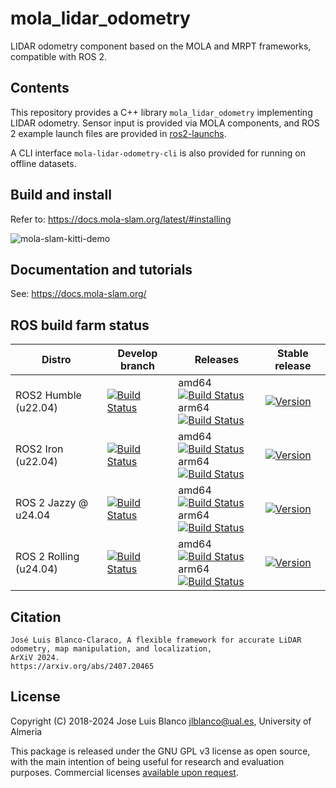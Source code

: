# mola_lidar_odometry
LIDAR odometry component based on the MOLA and MRPT frameworks,
compatible with ROS 2.

## Contents
This repository provides a C++ library `mola_lidar_odometry` implementing LIDAR
odometry. Sensor input is provided via MOLA components, and ROS 2 example launch files are
provided in [ros2-launchs](ros2-launchs/).

A CLI interface `mola-lidar-odometry-cli` is also provided for running on
offline datasets.

## Build and install
Refer to: https://docs.mola-slam.org/latest/#installing

![mola-slam-kitti-demo](https://github.com/user-attachments/assets/45255aba-6ea2-44eb-b5e4-4cc52e8e7615)

## Documentation and tutorials
See: https://docs.mola-slam.org/

## ROS build farm status

| Distro | Develop branch | Releases | Stable release |
| ---    | ---            | ---      |  ---      |
| ROS2 Humble  (u22.04) |  [![Build Status](https://build.ros2.org/job/Hdev__mola_lidar_odometry__ubuntu_jammy_amd64/badge/icon)](https://build.ros2.org/job/Hdev__mola_lidar_odometry__ubuntu_jammy_amd64/) | amd64 [![Build Status](https://build.ros2.org/job/Hbin_uJ64__mola_lidar_odometry__ubuntu_jammy_amd64__binary/badge/icon)](https://build.ros2.org/job/Hbin_uJ64__mola_lidar_odometry__ubuntu_jammy_amd64__binary/) <br> arm64 [![Build Status](https://build.ros2.org/job/Hbin_ujv8_uJv8__mola_lidar_odometry__ubuntu_jammy_arm64__binary/badge/icon)](https://build.ros2.org/job/Hbin_ujv8_uJv8__mola_lidar_odometry__ubuntu_jammy_arm64__binary/) | [![Version](https://img.shields.io/ros/v/humble/mola_lidar_odometry)](https://index.ros.org/search/?term=mola_lidar_odometry) |
| ROS2 Iron  (u22.04)   |  [![Build Status](https://build.ros2.org/job/Idev__mola_lidar_odometry__ubuntu_jammy_amd64/badge/icon)](https://build.ros2.org/job/Idev__mola_lidar_odometry__ubuntu_jammy_amd64/) | amd64 [![Build Status](https://build.ros2.org/job/Ibin_uJ64__mola_lidar_odometry__ubuntu_jammy_amd64__binary/badge/icon)](https://build.ros2.org/job/Ibin_uJ64__mola_lidar_odometry__ubuntu_jammy_amd64__binary/) <br> arm64 [![Build Status](https://build.ros2.org/job/Ibin_ujv8_uJv8__mola_lidar_odometry__ubuntu_jammy_arm64__binary/badge/icon)](https://build.ros2.org/job/Ibin_ujv8_uJv8__mola_lidar_odometry__ubuntu_jammy_arm64__binary/) | [![Version](https://img.shields.io/ros/v/iron/mola_lidar_odometry)](https://index.ros.org/search/?term=mola_lidar_odometry) |
| ROS 2 Jazzy @ u24.04 | [![Build Status](https://build.ros2.org/job/Jdev__mola_lidar_odometry__ubuntu_noble_amd64/badge/icon)](https://build.ros2.org/job/Jdev__mola_lidar_odometry__ubuntu_noble_amd64/) | amd64 [![Build Status](https://build.ros2.org/job/Jbin_uN64__mola_lidar_odometry__ubuntu_noble_amd64__binary/badge/icon)](https://build.ros2.org/job/Jbin_uN64__mola_lidar_odometry__ubuntu_noble_amd64__binary/) <br> arm64 [![Build Status](https://build.ros2.org/job/Jbin_unv8_uNv8__mola_lidar_odometry__ubuntu_noble_arm64__binary/badge/icon)](https://build.ros2.org/job/Jbin_unv8_uNv8__mola_lidar_odometry__ubuntu_noble_arm64__binary/)| [![Version](https://img.shields.io/ros/v/jazzy/mola_lidar_odometry)](https://index.ros.org/search/?term=mola_lidar_odometry) | 
| ROS 2 Rolling (u24.04) | [![Build Status](https://build.ros2.org/job/Rdev__mola_lidar_odometry__ubuntu_noble_amd64/badge/icon)](https://build.ros2.org/job/Rdev__mola_lidar_odometry__ubuntu_noble_amd64/) | amd64 [![Build Status](https://build.ros2.org/job/Rbin_uN64__mola_lidar_odometry__ubuntu_noble_amd64__binary/badge/icon)](https://build.ros2.org/job/Rbin_uN64__mola_lidar_odometry__ubuntu_noble_amd64__binary/) <br> arm64 [![Build Status](https://build.ros2.org/job/Rbin_unv8_uNv8__mola_lidar_odometry__ubuntu_noble_arm64__binary/badge/icon)](https://build.ros2.org/job/Rbin_unv8_uNv8__mola_lidar_odometry__ubuntu_noble_arm64__binary/) | [![Version](https://img.shields.io/ros/v/rolling/mola_lidar_odometry)](https://index.ros.org/search/?term=mola_lidar_odometry) |

## Citation

    José Luis Blanco-Claraco, A flexible framework for accurate LiDAR odometry, map manipulation, and localization, 
    ArXiV 2024.
    https://arxiv.org/abs/2407.20465


## License
Copyright (C) 2018-2024 Jose Luis Blanco <jlblanco@ual.es>, University of Almeria

This package is released under the GNU GPL v3 license as open source, with the main 
intention of being useful for research and evaluation purposes.
Commercial licenses [available upon request](https://docs.mola-slam.org/latest/solutions.html).

